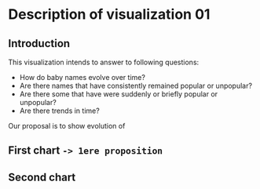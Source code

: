 # Description of visualization 01
## Introduction
This visualization intends to answer to following questions:
* How do baby names evolve over time? 
* Are there names that have consistently remained popular or unpopular? 
* Are there some that have were suddenly or briefly popular or unpopular? 
* Are there trends in time?

Our proposal is to show evolution of 
## First chart `-> 1ere proposition`
## Second chart
